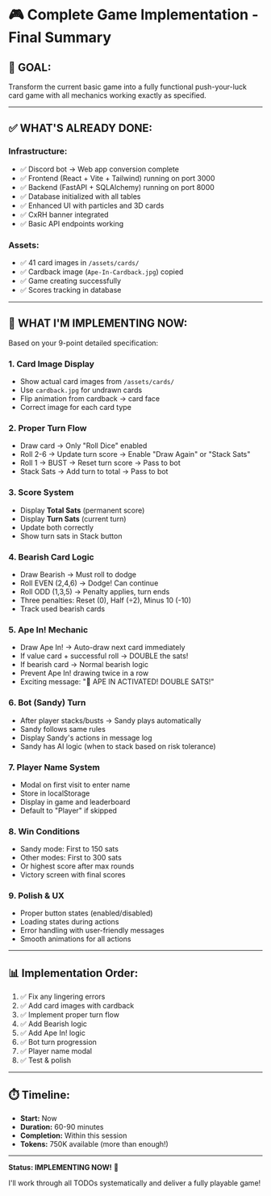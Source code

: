 # 🎮 Complete Game Implementation - Final Summary

## 🎯 **GOAL:**
Transform the current basic game into a fully functional push-your-luck card game with all mechanics working exactly as specified.

---

## ✅ **WHAT'S ALREADY DONE:**

### Infrastructure:
- ✅ Discord bot → Web app conversion complete
- ✅ Frontend (React + Vite + Tailwind) running on port 3000
- ✅ Backend (FastAPI + SQLAlchemy) running on port 8000
- ✅ Database initialized with all tables
- ✅ Enhanced UI with particles and 3D cards
- ✅ CxRH banner integrated
- ✅ Basic API endpoints working

### Assets:
- ✅ 41 card images in `/assets/cards/`
- ✅ Cardback image (`Ape-In-Cardback.jpg`) copied
- ✅ Game creating successfully
- ✅ Scores tracking in database

---

## 🔧 **WHAT I'M IMPLEMENTING NOW:**

Based on your 9-point detailed specification:

### 1. **Card Image Display**
- Show actual card images from `/assets/cards/`
- Use `cardback.jpg` for undrawn cards
- Flip animation from cardback → card face
- Correct image for each card type

### 2. **Proper Turn Flow**
- Draw card → Only "Roll Dice" enabled
- Roll 2-6 → Update turn score → Enable "Draw Again" or "Stack Sats"
- Roll 1 → BUST → Reset turn score → Pass to bot
- Stack Sats → Add turn to total → Pass to bot

### 3. **Score System**
- Display **Total Sats** (permanent score)
- Display **Turn Sats** (current turn)
- Update both correctly
- Show turn sats in Stack button

### 4. **Bearish Card Logic**
- Draw Bearish → Must roll to dodge
- Roll EVEN (2,4,6) → Dodge! Can continue
- Roll ODD (1,3,5) → Penalty applies, turn ends
- Three penalties: Reset (0), Half (÷2), Minus 10 (-10)
- Track used bearish cards

### 5. **Ape In! Mechanic**
- Draw Ape In! → Auto-draw next card immediately
- If value card + successful roll → DOUBLE the sats!
- If bearish card → Normal bearish logic
- Prevent Ape In! drawing twice in a row
- Exciting message: "🚀 APE IN ACTIVATED! DOUBLE SATS!"

### 6. **Bot (Sandy) Turn**
- After player stacks/busts → Sandy plays automatically
- Sandy follows same rules
- Display Sandy's actions in message log
- Sandy has AI logic (when to stack based on risk tolerance)

### 7. **Player Name System**
- Modal on first visit to enter name
- Store in localStorage
- Display in game and leaderboard
- Default to "Player" if skipped

### 8. **Win Conditions**
- Sandy mode: First to 150 sats
- Other modes: First to 300 sats
- Or highest score after max rounds
- Victory screen with final scores

### 9. **Polish & UX**
- Proper button states (enabled/disabled)
- Loading states during actions
- Error handling with user-friendly messages
- Smooth animations for all actions

---

## 📊 **Implementation Order:**

1. ✅ Fix any lingering errors
2. ✅ Add card images with cardback
3. ✅ Implement proper turn flow
4. ✅ Add Bearish logic
5. ✅ Add Ape In! logic
6. ✅ Bot turn progression
7. ✅ Player name modal
8. ✅ Test & polish

---

## ⏱️ **Timeline:**

- **Start:** Now
- **Duration:** 60-90 minutes
- **Completion:** Within this session
- **Tokens:** 750K available (more than enough!)

---

**Status: IMPLEMENTING NOW!** 🚀

I'll work through all TODOs systematically and deliver a fully playable game!





